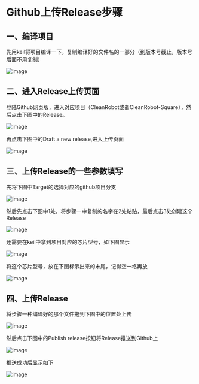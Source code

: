 
# Github上传Release步骤

## 一、编译项目

先用keil将项目编译一下，复制编译好的文件名的一部分（到版本号截止，版本号后面不用复制）

![image](images/github_release_upload_01.png)

## 二、进入Release上传页面

登陆Github网页版，进入对应项目（CleanRobot或者CleanRobot-Square），然后点击下图中的Release。

![image](images/github_release_upload_02.png)

再点击下图中的Draft a new release,进入上传页面

![image](images/github_release_upload_03.png)

## 三、上传Release的一些参数填写

先将下图中Target的选择对应的github项目分支

![image](images/github_release_upload_04.png)

然后先点击下图中1处，将步骤一中复制的名字在2处粘贴，最后点击3处创建这个Release

![image](images/github_release_upload_05.png)

还需要在keil中拿到项目对应的芯片型号，如下图显示

![image](images/github_release_upload_06.png)

将这个芯片型号，放在下图标示出来的末尾，记得空一格再放

![image](images/github_release_upload_07.png)

## 四、上传Release

将步骤一种编译好的那个文件拖到下图中的位置处上传

![image](images/github_release_upload_08.png)

然后点击下图中的Publish release按钮将Release推送到Github上

![image](images/github_release_upload_09.png)

推送成功后显示如下

![image](images/github_release_upload_10.png)
